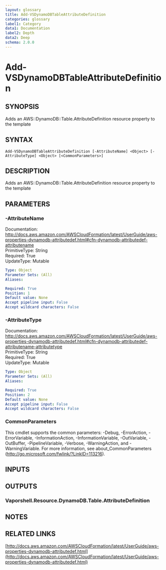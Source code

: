 ```yaml
---
layout: glossary
title: Add-VSDynamoDBTableAttributeDefinition
categories: glossary
label1: Category
data1: Documentation
label2: Depth
data2: Deep
schema: 2.0.0
---
```


# Add-VSDynamoDBTableAttributeDefinition

## SYNOPSIS
Adds an AWS::DynamoDB::Table.AttributeDefinition resource property to the template

## SYNTAX

```
Add-VSDynamoDBTableAttributeDefinition [-AttributeName] <Object> [-AttributeType] <Object> [<CommonParameters>]
```

## DESCRIPTION
Adds an AWS::DynamoDB::Table.AttributeDefinition resource property to the template

## PARAMETERS

### -AttributeName
Documentation: http://docs.aws.amazon.com/AWSCloudFormation/latest/UserGuide/aws-properties-dynamodb-attributedef.html#cfn-dynamodb-attributedef-attributename    
PrimitiveType: String    
Required: True    
UpdateType: Mutable

```yaml
Type: Object
Parameter Sets: (All)
Aliases:

Required: True
Position: 1
Default value: None
Accept pipeline input: False
Accept wildcard characters: False
```

### -AttributeType
Documentation: http://docs.aws.amazon.com/AWSCloudFormation/latest/UserGuide/aws-properties-dynamodb-attributedef.html#cfn-dynamodb-attributedef-attributename-attributetype    
PrimitiveType: String    
Required: True    
UpdateType: Mutable

```yaml
Type: Object
Parameter Sets: (All)
Aliases:

Required: True
Position: 2
Default value: None
Accept pipeline input: False
Accept wildcard characters: False
```

### CommonParameters
This cmdlet supports the common parameters: -Debug, -ErrorAction, -ErrorVariable, -InformationAction, -InformationVariable, -OutVariable, -OutBuffer, -PipelineVariable, -Verbose, -WarningAction, and -WarningVariable.
For more information, see about_CommonParameters (http://go.microsoft.com/fwlink/?LinkID=113216).

## INPUTS

## OUTPUTS

### Vaporshell.Resource.DynamoDB.Table.AttributeDefinition

## NOTES

## RELATED LINKS

[http://docs.aws.amazon.com/AWSCloudFormation/latest/UserGuide/aws-properties-dynamodb-attributedef.html](http://docs.aws.amazon.com/AWSCloudFormation/latest/UserGuide/aws-properties-dynamodb-attributedef.html)

